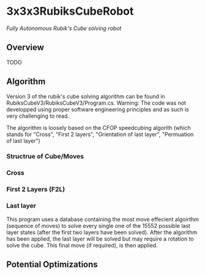 # 3x3x3RubiksCubeRobot
*Fully Autonomous Rubik's Cube solving robot*
## Overview
TODO
## Algorithm
Version 3 of the rubik's cube solving algorithm can be found in RubiksCubeV3/RubiksCubeV3/Program.cs. 
Warning: The code was not developped using proper software engineering principles and as such is very challenging to read.

The algorithm is loosely based on the CFOP speedcubing algorith (which stands for "Cross", "First 2 layers", "Orientation of last layer", "Permuation of last layer")
### Structrue of Cube/Moves
### Cross
### First 2 Layers (F2L)
### Last layer
This program uses a database containing the most move effecient algoirthm (sequence of moves) to solve every single one of the 15552 possible last layer states (after the first two layers have been solved). After the algorithm has been applied, the last layer will be solved but may require a rotation to solve the cube. This final move (if required), is then applied.

## Potential Optimizations
